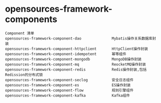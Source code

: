 # opensources-framework-components
    Component 清单
    opensources-framework-component-dao              Mybatis操作关系数据库封装
    opensources-framework-component-httpclient       HttpClient操作封装
    opensources-framework-component-idempotent       幂等组件
    opensources-framework-component-mongodb          MongoDB操作封装
    opensources-framework-component-mq               ReocketMQ操作封装
    opensources-framework-component-redis            Redis操作封装,包括Redission的分布式锁
    opensources-framework-component-seclog           安全日志组件
    opensources-framework-component-es               ES操作封装
    opensources-framework-component-flow             规则引擎组件  
    opensources-framework-component-kafka            Kafka组件

